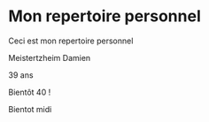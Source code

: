 # Mon repertoire personnel
Ceci est mon repertoire personnel

Meistertzheim Damien

39 ans

Bientôt 40 !

Bientot midi
